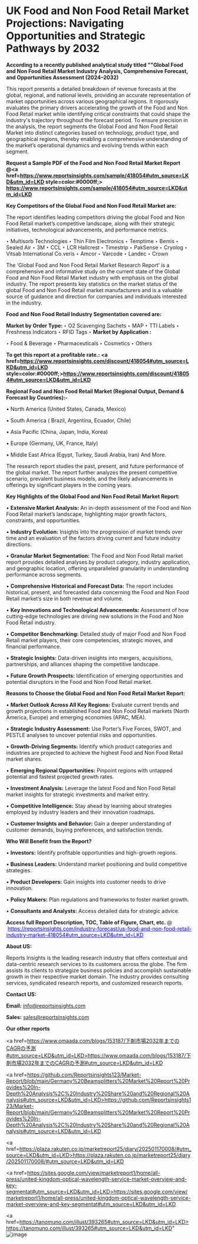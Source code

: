 # UK Food and Non Food Retail Market Projections: Navigating Opportunities and Strategic Pathways by 2032

<strong>According to a recently published analytical study titled ""Global Food and Non Food Retail Market Industry Analysis, Comprehensive Forecast, and Opportunities Assessment (2024–2032)</strong>

This report presents a detailed breakdown of revenue forecasts at the global, regional, and national levels, providing an accurate representation of market opportunities across various geographical regions. It rigorously evaluates the primary drivers accelerating the growth of the Food and Non Food Retail market while identifying critical constraints that could shape the industry's trajectory throughout the forecast period. To ensure precision in the analysis, the report segments the Global Food and Non Food Retail Market into distinct categories based on technology, product type, and geographical regions, thereby enabling a comprehensive understanding of the market’s operational dynamics and evolving trends within each segment.

<strong>Request a Sample PDF of the Food and Non Food Retail Market Report </strong><strong>@<a href=https://www.reportsinsights.com/sample/418054#utm_source=LKD&utm_id=LKD style=color:#0000ff;> https://www.reportsinsights.com/sample/418054#utm_source=LKD&utm_id=LKD</a></strong></font>

<strong>Key Competitors of the Global Food and Non Food Retail Market are:</strong>

The report identifies leading competitors driving the global Food and Non Food Retail market’s competitive landscape, along with their strategic initiatives, technological advancements, and performance metrics.

‣ Multisorb Technologies
‣ Thin Film Electronics
‣ Temptime
‣ Bemis
‣ Sealed Air
‣ 3M
‣ CCL
‣ LCR Hallcrest
‣ Timestrip
‣ PakSense
‣ Cryolog
‣ Vitsab International Co.veris
‣ Amcor
‣ Varcode
‣ Landec
‣ Crown

The ‘Global Food and Non Food Retail Market Research Report’ is a comprehensive and informative study on the current state of the Global Food and Non Food Retail Market industry with emphasis on the global industry. The report presents key statistics on the market status of the global Food and Non Food Retail market manufacturers and is a valuable source of guidance and direction for companies and individuals interested in the industry.

<strong>Food and Non Food Retail Industry Segmentation covered are:</strong>

<strong>Market by Order Type: </strong>
‣ O2 Scavenging Sachets
‣ MAP
‣ TTI Labels
‣ Freshness Indicators
‣ RFID Tags
‣ 
<strong>Market by Application :</strong>

‣ Food & Beverage
‣ Pharmaceuticals
‣ Cosmetics
‣ Others

<strong>To get this report at a profitable rate.: <a href=https://www.reportsinsights.com/discount/418054#utm_source=LKD&utm_id=LKD style=color:#0000ff;>https://www.reportsinsights.com/discount/418054#utm_source=LKD&utm_id=LKD</a></strong></font>

<strong>Regional Food and Non Food Retail Market (Regional Output, Demand &amp; Forecast by Countries):-</strong>

• North America (United States, Canada, Mexico)

• South America ( Brazil, Argentina, Ecuador, Chile)

• Asia Pacific (China, Japan, India, Korea)

• Europe (Germany, UK, France, Italy)

• Middle East Africa (Egypt, Turkey, Saudi Arabia, Iran) And More.

The research report studies the past, present, and future performance of the global market. The report further analyzes the present competitive scenario, prevalent business models, and the likely advancements in offerings by significant players in the coming years.

<strong>Key Highlights of the Global Food and Non Food Retail Market Report:</strong>

• <strong>Extensive Market Analysis:</strong> An in-depth assessment of the Food and Non Food Retail market’s landscape, highlighting major growth factors, constraints, and opportunities.

• <strong>Industry Evolution:</strong> Insights into the progression of market trends over time and an evaluation of the factors driving current and future industry directions.

• <strong>Granular Market Segmentation:</strong> The Food and Non Food Retail market report provides detailed analyses by product category, industry application, and geographic location, offering unparalleled granularity in understanding performance across segments.

• <strong>Comprehensive Historical and Forecast Data:</strong> The report includes historical, present, and forecasted data concerning the Food and Non Food Retail market’s size in both revenue and volume.

• <strong>Key Innovations and Technological Advancements:</strong> Assessment of how cutting-edge technologies are driving new solutions in the Food and Non Food Retail industry.

• <strong>Competitor Benchmarking:</strong> Detailed study of major Food and Non Food Retail market players, their core competencies, strategic moves, and financial performance.

• <strong>Strategic Insights:</strong> Data-driven insights into mergers, acquisitions, partnerships, and alliances shaping the competitive landscape.

• <strong>Future Growth Prospects:</strong> Identification of emerging opportunities and potential disruptors in the Food and Non Food Retail market.

<strong>Reasons to Choose the Global Food and Non Food Retail Market Report:</strong>

• <strong>Market Outlook Across All Key Regions:</strong> Evaluate current trends and growth projections in established Food and Non Food Retail markets (North America, Europe) and emerging economies (APAC, MEA).

• <strong>Strategic Industry Assessment:</strong> Use Porter’s Five Forces, SWOT, and PESTLE analyses to uncover potential risks and opportunities.

• <strong>Growth-Driving Segments:</strong> Identify which product categories and industries are projected to achieve the highest Food and Non Food Retail market shares.

• <strong>Emerging Regional Opportunities:</strong> Pinpoint regions with untapped potential and fastest projected growth rates.

• <strong>Investment Analysis:</strong> Leverage the latest Food and Non Food Retail market insights for strategic investments and market entry.

• <strong>Competitive Intelligence:</strong> Stay ahead by learning about strategies employed by industry leaders and their innovation roadmaps.

• <strong>Customer Insights and Behavior:</strong> Gain a deeper understanding of customer demands, buying preferences, and satisfaction trends.

<strong>Who Will Benefit from the Report?</strong>

• <strong>Investors:</strong> Identify profitable opportunities and high-growth regions.

• <strong>Business Leaders:</strong> Understand market positioning and build competitive strategies.

• <strong>Product Developers:</strong> Gain insights into customer needs to drive innovation.

• <strong>Policy Makers:</strong> Plan regulations and frameworks to foster market growth.

• <strong>Consultants and Analysts:</strong> Access detailed data for strategic advice.
</ul>
<strong>Access full Report Description, TOC, Table of Figure, Chart, etc. </strong>@  <a href=https://reportsinsights.com/industry-forecast/us-food-and-non-food-retail-industry-market-418054#utm_source=LKD&utm_id=LKD style=color:#0000ff;>https://reportsinsights.com/industry-forecast/us-food-and-non-food-retail-industry-market-418054#utm_source=LKD&utm_id=LKD</a></font>

<strong><strong>About US</strong>:</strong>

Reports Insights is the leading research industry that offers contextual and data-centric research services to its customers across the globe. The firm assists its clients to strategize business policies and accomplish sustainable growth in their respective market domain. The industry provides consulting services, syndicated research reports, and customized research reports.

<strong>Contact US:</strong>

<p class=""""><b>Email:</b> <a href=mailto:info@reportsinsights.com>info@reportsinsights.com</a></p>
<p class=""""><b>Sales:</b> <a href=mailto:sales@reportsinsights.com>sales@reportsinsights.com</a></p>

<strong>Our other reports</strong>

<a href=https://www.omaada.com/blogs/153187/下剤市場2032年までのCAGRの予測#utm_source=LKD&utm_id=LKD>https://www.omaada.com/blogs/153187/下剤市場2032年までのCAGRの予測#utm_source=LKD&utm_id=LKD</a>

<a href=https://github.com/Reportsinsights123/Market-Report/blob/main/Germany%20Beamsplitters%20Market%20Report%20Provides%20In-Depth%20Analysis%2C%20Industry%20Share%20and%20Regional%20Analysis#utm_source=LKD&utm_id=LKD>https://github.com/Reportsinsights123/Market-Report/blob/main/Germany%20Beamsplitters%20Market%20Report%20Provides%20In-Depth%20Analysis%2C%20Industry%20Share%20and%20Regional%20Analysis#utm_source=LKD&utm_id=LKD</a>

<a href=https://plaza.rakuten.co.jp/marketreport25/diary/202501170008/#utm_source=LKD&utm_id=LKD>https://plaza.rakuten.co.jp/marketreport25/diary/202501170008/#utm_source=LKD&utm_id=LKD</a>

<a href=https://sites.google.com/view/marketreport1/home/all-press/united-kingdom-optical-wavelength-service-market-overview-and-key-segmentat#utm_source=LKD&utm_id=LKD>https://sites.google.com/view/marketreport1/home/all-press/united-kingdom-optical-wavelength-service-market-overview-and-key-segmentat#utm_source=LKD&utm_id=LKD</a>

<a href=https://tanomuno.com/illust/393265#utm_source=LKD&utm_id=LKD>https://tanomuno.com/illust/393265#utm_source=LKD&utm_id=LKD</a>"
![image](https://github.com/user-attachments/assets/58c6ab1d-9475-438b-9809-e7b8f5ba4787)
